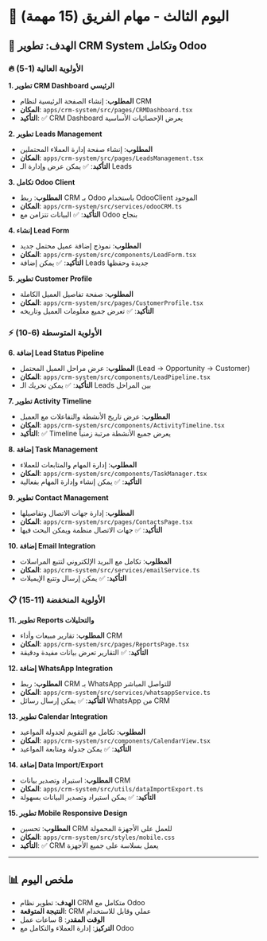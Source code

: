 # 📅 اليوم الثالث - مهام الفريق (15 مهمة)

## 🎯 الهدف: تطوير CRM System وتكامل Odoo

### 🔥 الأولوية العالية (1-5)

**1. تطوير CRM Dashboard الرئيسي**
- **المطلوب**: إنشاء الصفحة الرئيسية لنظام CRM
- **المكان**: `apps/crm-system/src/pages/CRMDashboard.tsx`
- **التأكيد**: ✅ CRM Dashboard يعرض الإحصائيات الأساسية

**2. تطوير Leads Management**
- **المطلوب**: إنشاء صفحة إدارة العملاء المحتملين
- **المكان**: `apps/crm-system/src/pages/LeadsManagement.tsx`
- **التأكيد**: ✅ يمكن عرض وإدارة الـ Leads

**3. تكامل Odoo Client**
- **المطلوب**: ربط CRM بـ Odoo باستخدام OdooClient الموجود
- **المكان**: `apps/crm-system/src/services/odooCRM.ts`
- **التأكيد**: ✅ البيانات تتزامن مع Odoo بنجاح

**4. إنشاء Lead Form**
- **المطلوب**: نموذج إضافة عميل محتمل جديد
- **المكان**: `apps/crm-system/src/components/LeadForm.tsx`
- **التأكيد**: ✅ يمكن إضافة Leads جديدة وحفظها

**5. تطوير Customer Profile**
- **المطلوب**: صفحة تفاصيل العميل الكاملة
- **المكان**: `apps/crm-system/src/pages/CustomerProfile.tsx`
- **التأكيد**: ✅ تعرض جميع معلومات العميل وتاريخه

### ⚡ الأولوية المتوسطة (6-10)

**6. إضافة Lead Status Pipeline**
- **المطلوب**: عرض مراحل العميل المحتمل (Lead → Opportunity → Customer)
- **المكان**: `apps/crm-system/src/components/LeadPipeline.tsx`
- **التأكيد**: ✅ يمكن تحريك الـ Leads بين المراحل

**7. تطوير Activity Timeline**
- **المطلوب**: عرض تاريخ الأنشطة والتفاعلات مع العميل
- **المكان**: `apps/crm-system/src/components/ActivityTimeline.tsx`
- **التأكيد**: ✅ Timeline يعرض جميع الأنشطة مرتبة زمنياً

**8. إضافة Task Management**
- **المطلوب**: إدارة المهام والمتابعات للعملاء
- **المكان**: `apps/crm-system/src/components/TaskManager.tsx`
- **التأكيد**: ✅ يمكن إنشاء وإدارة المهام بفعالية

**9. تطوير Contact Management**
- **المطلوب**: إدارة جهات الاتصال وتفاصيلها
- **المكان**: `apps/crm-system/src/pages/ContactsPage.tsx`
- **التأكيد**: ✅ جهات الاتصال منظمة ويمكن البحث فيها

**10. إضافة Email Integration**
- **المطلوب**: تكامل مع البريد الإلكتروني لتتبع المراسلات
- **المكان**: `apps/crm-system/src/services/emailService.ts`
- **التأكيد**: ✅ يمكن إرسال وتتبع الإيميلات

### 📋 الأولوية المنخفضة (11-15)

**11. تطوير Reports والتحليلات**
- **المطلوب**: تقارير مبيعات وأداء CRM
- **المكان**: `apps/crm-system/src/pages/ReportsPage.tsx`
- **التأكيد**: ✅ التقارير تعرض بيانات مفيدة ودقيقة

**12. إضافة WhatsApp Integration**
- **المطلوب**: ربط CRM بـ WhatsApp للتواصل المباشر
- **المكان**: `apps/crm-system/src/services/whatsappService.ts`
- **التأكيد**: ✅ يمكن إرسال رسائل WhatsApp من CRM

**13. تطوير Calendar Integration**
- **المطلوب**: تكامل مع التقويم لجدولة المواعيد
- **المكان**: `apps/crm-system/src/components/CalendarView.tsx`
- **التأكيد**: ✅ يمكن جدولة ومتابعة المواعيد

**14. إضافة Data Import/Export**
- **المطلوب**: استيراد وتصدير بيانات CRM
- **المكان**: `apps/crm-system/src/utils/dataImportExport.ts`
- **التأكيد**: ✅ يمكن استيراد وتصدير البيانات بسهولة

**15. تطوير Mobile Responsive Design**
- **المطلوب**: تحسين CRM للعمل على الأجهزة المحمولة
- **المكان**: `apps/crm-system/src/styles/mobile.css`
- **التأكيد**: ✅ CRM يعمل بسلاسة على جميع الأجهزة

---

## 📊 ملخص اليوم
- **الهدف**: تطوير نظام CRM متكامل مع Odoo
- **النتيجة المتوقعة**: CRM عملي وقابل للاستخدام
- **الوقت المقدر**: 8 ساعات عمل
- **التركيز**: إدارة العملاء والتكامل مع Odoo